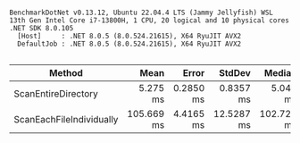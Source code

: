 ```

BenchmarkDotNet v0.13.12, Ubuntu 22.04.4 LTS (Jammy Jellyfish) WSL
13th Gen Intel Core i7-13800H, 1 CPU, 20 logical and 10 physical cores
.NET SDK 8.0.105
  [Host]     : .NET 8.0.5 (8.0.524.21615), X64 RyuJIT AVX2
  DefaultJob : .NET 8.0.5 (8.0.524.21615), X64 RyuJIT AVX2


```
| Method                   | Mean       | Error     | StdDev     | Median     |
|------------------------- |-----------:|----------:|-----------:|-----------:|
| ScanEntireDirectory      |   5.275 ms | 0.2850 ms |  0.8357 ms |   5.048 ms |
| ScanEachFileIndividually | 105.669 ms | 4.4165 ms | 12.5287 ms | 102.728 ms |
